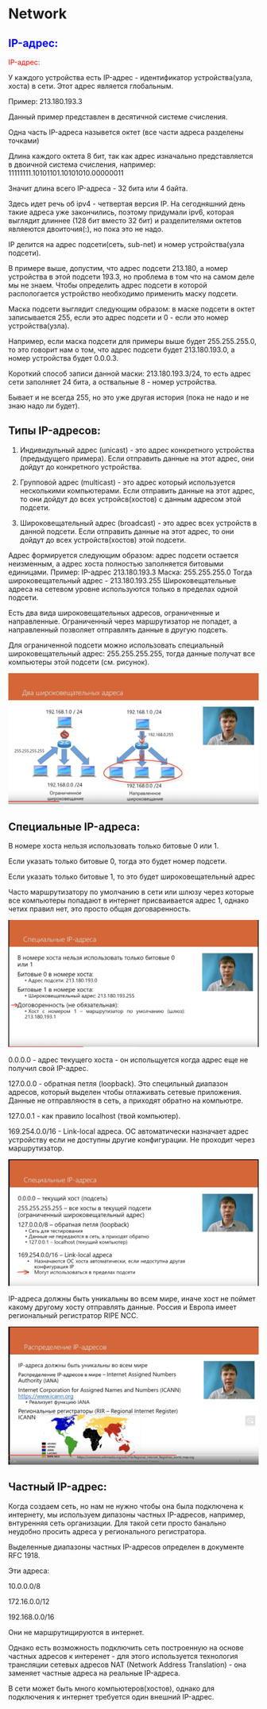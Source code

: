 <h1>Network</h1>

<h2 style="color:blue">IP-адрес:</h2>
<p style="color:red;">IP-адрес:</p>

У каждого устройства есть IP-адрес - идентификатор устройства(узла, хоста) в сети. Этот адрес является глобальным.

Пример: 213.180.193.3

Данный пример представлен в десятичной системе счисления.

Одна часть IP-адреса назывется октет (все части адреса разделены точками)

Длина каждого октета 8 бит, так как адрес изначально представляется в двоичной система счисления, например:
11111111.10101101.10101010.00000011

Значит длина всего IP-адреса - 32 бита или 4 байта.

Здесь идет речь об ipv4 - четвертая версия IP. На сегодняшний день такие адреса уже закончились, поэтому придумали ipv6, которая выглядит длиннее (128 бит вместо 32 бит) и разделителями октетов являеются двоиточия(:), но пока это не надо.

IP делится на адрес подсети(сеть, sub-net) и номер устройства(узла подсети).

В примере выше, допустим, что адрес подсети 213.180, а номер устройства в этой подсети 193.3, но проблема в том что на самом деле мы не знаем.
Чтобы определить адрес подсети в которой распологается устройство необходимо применить маску подсети.

Маска подсети выглядит следующим образом: в маске подсети в октет записывается 255, если это адрес подсети и 0 - если это номер устройства(узла).

Например, если маска подсети для примеры выше будет 255.255.255.0, то это говорит нам о том, что адрес подсети будет 213.180.193.0, а номер устройства будет 0.0.0.3.

Короткий способ записи данной маски: 213.180.193.3/24, то есть адрес сети заполняет 24 бита, а оствальные 8 - номер устройства.

Бывает и не всегда 255, но это уже другая история (пока не надо и не знаю надо ли будет).

<h2>Типы IP-адресов:</h2>

1) Индивидульный адрес (unicast) - это адрес конкретного устройства (предыдущего примера). Если отправить данные на этот адрес, они дойдут до конкретного устройства.

2) Групповой адрес (multicast) - это адрес который используется несколькими компьютерами. Если отправить данные на этот адрес, то они дойдут до всех устройсв(хостов) с данным адресом этой подсети.

3) Широковещательный адрес (broadcast) - это адрес всех устройств в данной подсети. Если отправить данные на этот адрес, то они дойдут до всех устройств(хостов) этой подсети.

Адрес формируется следующим образом: адрес подсети остается неизменным, а адрес хоста полностью заполняется битовыми единицами.
Пример:
IP-адрес  213.180.193.3
Маска: 255.255.255.0
Тогда широковещательный адрес -  213.180.193.255
Широковещательные адреса на сетевом уровне используются только в пределах одной подсети.

Есть два вида широковещательных адресов, ограниченные и направленные.
Ограниченный через маршрутизатор не попадет, а направленный позволяет отправлять данные в другую подсеть.

Для ограниченной подсети можно использовать специальный широковещательный адрес: 255.255.255.255, тогда данные получат все компьютеры этой подсети (см. рисунок).

<img src="./images/network_img_0.png" alt="network_img_0"/>

<h2>Специальные IP-адреса:</h2>

В номере хоста нельзя использовать только битовые 0 или 1.

Если указать только битовые 0, тогда это будет номер подсети.

Если указать только битовые 1, то это будет широковещательный адрес

Часто маршрутизатору по умолчанию в сети или шлюзу через которые все компьютеры попадают в интернет присваивается адрес 1, однако четих правил нет, это просто общая договаренность.

<img src="./images/network_img_1.png" alt="network_img_1"/>

0.0.0.0 - адрес текущего хоста - он испольщуется когда адрес еще не получил свой IP-адрес.

127.0.0.0 - обратная петля (loopback). Это специльный диапазон адресов, который выделен чтобы отлаживать сетевые приложения. Данные не отправляюстя в сеть, а приходят обратно на компьютре.

127.0.0.1 - как правило localhost (твой компьютер). 

169.254.0.0/16 - Link-local адреса. ОС автоматически назначает адрес устройству если не доступны другие конфигурации. Не проходит через маршрутизатор.

<img src="./images/network_img_2.png" alt="network_img_2"/>

IP-адреса должны быть уникальны во всем мире, иначе хост не поймет какому другому хосту отправлять данные. Россия и Европа имеет региональный регистратор RIPE NCC.

<img src="./images/network_img_3.png" alt="network_img_3"/>

<h2>Частный IP-адрес:</h2>

Когда создаем сеть, но нам не нужно чтобы она была подключена к интернету, мы используем дипазоны частных IP-адресов, например, внтуренняя сеть организации. Для такой сети просто банально неудобно просить адреса у регионального регистратора.

Выделенные диапазоны частных IP-адресов определен в документе RFC 1918.

Эти адреса:

10.0.0.0/8

172.16.0.0/12

192.168.0.0/16

Они не маршрутищируются в интернет.

Однако есть возможность подключить сеть построенную на основе частных адресов к интеренет - для этого используется технология трансляции сетевых адресов NAT (Network Address Translation) - она заменяет частные адреса на реальные IP-адреса.

В сети может быть много компьютеров(хостов), однако для подключения к интернет требуется один внешний IP-адрес.